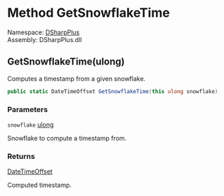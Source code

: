 # Method GetSnowflakeTime

Namespace: [DSharpPlus](DSharpPlus.md)  
Assembly: DSharpPlus.dll

## <a id="DSharpPlus_Utilities_GetSnowflakeTime_System_UInt64_"></a>GetSnowflakeTime\(ulong\)

Computes a timestamp from a given snowflake.

```csharp
public static DateTimeOffset GetSnowflakeTime(this ulong snowflake)
```

### Parameters

`snowflake` [ulong](https://learn.microsoft.com/dotnet/api/system.uint64)

Snowflake to compute a timestamp from.

### Returns

[DateTimeOffset](https://learn.microsoft.com/dotnet/api/system.datetimeoffset)

Computed timestamp.

